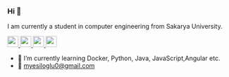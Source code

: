 ### Hi :wave: 
I am currently a student in computer engineering from Sakarya University.

<p>
  <a href="https://twitter.com/okan_yesiloglu" target="_blank">
  <img src="https://img.shields.io/badge/twitter-#1DA1F2.svg?&style=for-the-badge&logo=twitter&logoColor=white" height=25/>
  </a> 
  <a href="https://www.linkedin.com/in/okanyesil/" target="_blank">
  <img src="https://img.shields.io/badge/linkedin-#0077B5.svg?&style=for-the-badge&logo=linkedin&logoColor=white" height=25>
  </a>
  <a href="https://medium.com/@okanyesiloglu" target="_blank">
    <img src="https://img.shields.io/badge/medium-#12100E.svg?&style=for-the-badge&logo=medium&logoColor=white" height=25>
  </a>
<a href="https://medium.com/@okanyesiloglu" target="_blank">
  <img src="https://visitor-badge.laobi.icu/badge?page_id=okanyesil" height=25/> 
  </a>
</p>
</p>


- :dart: I’m currently learning Docker, Python, Java, JavaScript,Angular etc.
- :email: myesiloglu0@gmail.com
